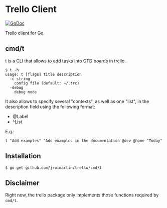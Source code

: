 # Trello Client

[![GoDoc](https://godoc.org/github.com/jroimartin/trello?status.svg)](https://godoc.org/github.com/jroimartin/trello)

Trello client for Go.

## cmd/t

t is a CLI that allows to add tasks into GTD boards in trello.

```
$ t -h
usage: t [flags] title description
  -c string
	config file (default: ~/.trc)
  -debug
	debug mode
```

It also allows to specify several "contexts", as well as one "list", in the
description field using the following format:

- @Label
- ^List

E.g.:

```
t "Add examples" "Add examples in the documentation @dev @home ^Today"
```

## Installation

```
$ go get github.com/jroimartin/trello/cmd/t
```

## Disclaimer

Right now, the trello package only implements those functions required by
`cmd/t`.

